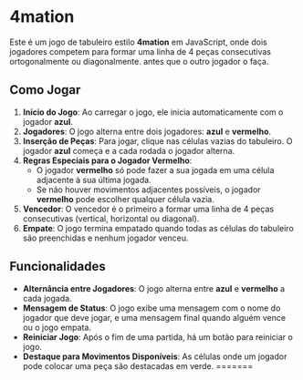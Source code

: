 # 4mation

Este é um jogo de tabuleiro estilo **4mation** em JavaScript, onde dois jogadores competem para formar uma linha de 4 peças consecutivas ortogonalmente ou diagonalmente.  antes que o outro jogador o faça. 

## Como Jogar

1. **Início do Jogo**: Ao carregar o jogo, ele inicia automaticamente com o jogador **azul**.
2. **Jogadores**: O jogo alterna entre dois jogadores: **azul** e **vermelho**.
3. **Inserção de Peças**: Para jogar, clique nas células vazias do tabuleiro. O jogador **azul** começa e a cada rodada o jogador alterna.
4. **Regras Especiais para o Jogador Vermelho**:
    - O jogador **vermelho** só pode fazer a sua jogada em uma célula adjacente à sua última jogada.
    - Se não houver movimentos adjacentes possíveis, o jogador **vermelho** pode escolher qualquer célula vazia.
5. **Vencedor**: O vencedor é o primeiro a formar uma linha de 4 peças consecutivas (vertical, horizontal ou diagonal).
6. **Empate**: O jogo termina empatado quando todas as células do tabuleiro são preenchidas e nenhum jogador venceu.

## Funcionalidades

- **Alternância entre Jogadores**: O jogo alterna entre **azul** e **vermelho** a cada jogada.
- **Mensagem de Status**: O jogo exibe uma mensagem com o nome do jogador que deve jogar, e uma mensagem final quando alguém vence ou o jogo empata.
- **Reiniciar Jogo**: Após o fim de uma partida, há um botão para reiniciar o jogo.
- **Destaque para Movimentos Disponíveis**: As células onde um jogador pode colocar uma peça são destacadas em verde.
=======